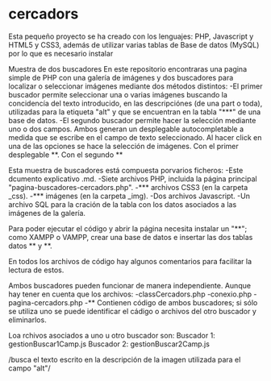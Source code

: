 # cercadors

Esta pequeño proyecto se ha creado con los lenguajes: PHP, Javascript y HTML5 y CSS3, además de utilizar varias tablas de Base de datos (MySQL) por lo que es necesario instalar

Muestra de dos buscadores
En este repositorio encontraras una pagina simple de PHP con una galería de imágenes y dos buscadores para localizar o seleccionar imágenes mediante dos métodos distintos:
-El primer buscador permite seleccionar una o varias imágenes buscando la concidencía del texto introducido, en las descripciónes (de una part o toda), utilizadas para la etiqueta "alt" y que se encuentran en la tabla "***" de una base de datos.
-El segundo buscador permite hacer la selección mediante uno o dos campos. Ambos generan un desplegable autocompletable a medida que se escribe en el campo de texto seleccionado. Al hacer click en una de las opciones se hace la selección de imágenes. Con el primer desplegable **. Con el segundo ** 

Esta muestra de buscadores está compuesta porvarios ficheros: 
-Este dcumento explicativo .md.
-Siete archivos PHP, incluida la página principal "pagina-buscadores-cercadors.php".
-*** archivos CSS3 (en la carpeta _css).
-*** imágenes (en la carpeta _img).
-Dos archivos Javascript.
-Un archivo SQL para la cración de la tabla con los datos asociados a las imágenes de la galería.

Para poder ejecutar el código y abrir la página necesita instalar un "**"; como XAMPP o VAMPP, crear una base de datos e insertar las dos tablas datos ** y **.

En todos los archivos de código hay algunos comentarios para facilitar la lectura de estos.

Ambos buscadores pueden funcionar de manera independiente. Aunque hay tener en cuenta que los archivos:
-classCercadors.php
-conexio.php
-pagina-cercadors.php
-**
Contienen código de ambos buscadores; si sólo se utiliza uno se puede identificar el cádigo o archivos del otro buscador y eliminarlos.

Loa rchivos asociados a uno u otro buscador son:
Buscador 1:
gestionBuscar1Camp.js
Buscador 2:
gestionBuscar2Camp.js


/busca el texto escrito en la descripción de la imagen utilizada para el campo "alt"/

